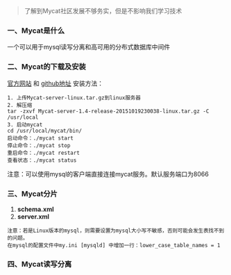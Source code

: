 >了解到Mycat社区发展不够务实，但是不影响我们学习技术
### 一、Mycat是什么
一个可以用于mysql读写分离和高可用的分布式数据库中间件
### 二、Mycat的下载及安装
[官方网站](http://www.mycat.io/) 和 [github地址](https://github.com/MyCATApache)
安装方法：
```
1. 上传Mycat-server-linux.tar.gz到linux服务器
2. 解压缩
tar -zxvf Mycat-server-1.4-release-20151019230038-linux.tar.gz -C /usr/local
3. 启动mycat
cd /usr/local/mycat/bin/
启动命令：./mycat start
停止命令：./mycat stop
重启命令：./mycat restart
查看状态：./mycat status
```
注意：可以使用mysql的客户端直接连接mycat服务。默认服务端口为8066
### 三、Mycat分片
1. **schema.xml**
2. **server.xml**
```
注意：若是Linux版本的mysql，则需要设置为mysql大小写不敏感，否则可能会发生表找不到的问题。
在mysql的配置文件中my.ini [mysqld] 中增加一行：lower_case_table_names = 1
```
### 四、Mycat读写分离

